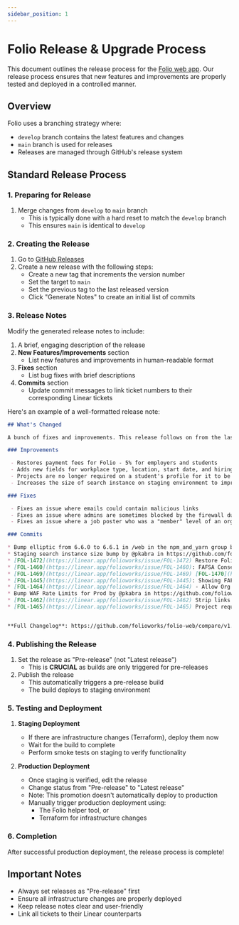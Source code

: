```yaml
---
sidebar_position: 1
---
```


# Folio Release & Upgrade Process

This document outlines the release process for the [Folio web app](https://github.com/folioworks/folio-web). Our release process ensures that new features and improvements are properly tested and deployed in a controlled manner.

## Overview

Folio uses a branching strategy where:
- `develop` branch contains the latest features and changes
- `main` branch is used for releases
- Releases are managed through GitHub's release system

## Standard Release Process

### 1. Preparing for Release

1. Merge changes from `develop` to `main` branch
   - This is typically done with a hard reset to match the `develop` branch
   - This ensures `main` is identical to `develop`

### 2. Creating the Release

1. Go to [GitHub Releases](https://github.com/folioworks/folio-web/releases)
2. Create a new release with the following steps:
   - Create a new tag that increments the version number
   - Set the target to `main`
   - Set the previous tag to the last released version
   - Click "Generate Notes" to create an initial list of commits

### 3. Release Notes

Modify the generated release notes to include:

1. A brief, engaging description of the release
2. **New Features/Improvements** section
   - List new features and improvements in human-readable format
3. **Fixes** section
   - List bug fixes with brief descriptions
4. **Commits** section
   - Update commit messages to link ticket numbers to their corresponding Linear tickets

Here's an example of a well-formatted release note:

```markdown
## What's Changed

A bunch of fixes and improvements. This release follows on from the last release that included the new "Assessments" tab on student profiles. This release doesn't include any major new features, but does include a number of smaller features and fixes.

### Improvements

 - Restores payment fees for Folio - 5% for employers and students
 - Adds new fields for workplace type, location, start date, and hiring date to job postings
 - Projects are no longer required on a student's profile for it to be considered "complete"
 - Increases the size of search instance on staging environment to improve performance

### Fixes

 - Fixes an issue where emails could contain malicious links
 - Fixes an issue where admins are sometimes blocked by the firewall due to rate limiting causing it to appear as if Folio stopped working, and causing the admin to be redirected to the home page, with no search results.
 - Fixes an issue where a job poster who was a "member" level of an organization couldn't edit their own job posting. All levels of organization member can now edit their own job postings, with admins and owners being able to edit all job postings.

### Commits

* Bump elliptic from 6.6.0 to 6.6.1 in /web in the npm_and_yarn group by @dependabot in https://github.com/folioworks/folio-web/pull/906
* Staging search instance size bump by @pkabra in https://github.com/folioworks/folio-web/pull/959
* [FOL-1472](https://linear.app/folioworks/issue/FOL-1472) Restore Folio payment fees by @pkabra in https://github.com/folioworks/folio-web/pull/958
* [FOL-1460](https://linear.app/folioworks/issue/FOL-1460): FAFSA Consent Flow by @salehkaddoura-folio in https://github.com/folioworks/folio-web/pull/954
* [FOL-1469](https://linear.app/folioworks/issue/FOL-1469) [FOL-1470](https://linear.app/folioworks/issue/FOL-1470) UI: Job Posting Workplace Type, Location, Start Date, Hiring Date by @pkabra in https://github.com/folioworks/folio-web/pull/961
* [FOL-1445](https://linear.app/folioworks/issue/FOL-1445): Showing FAFSA Modal for existing users by @salehkaddoura-folio in https://github.com/folioworks/folio-web/pull/955
* [FOL-1464](https://linear.app/folioworks/issue/FOL-1464) - Allow Org Members to Edit Their Own Job Posting by @mhotwagner in https://github.com/folioworks/folio-web/pull/971
* Bump WAF Rate Limits for Prod by @pkabra in https://github.com/folioworks/folio-web/pull/970
* [FOL-1462](https://linear.app/folioworks/issue/FOL-1462) Strip links from templated email fields by @jason-lee-folio in https://github.com/folioworks/folio-web/pull/972
* [FOL-1465](https://linear.app/folioworks/issue/FOL-1465) Project requirement not required for complete profile by @pkabra in https://github.com/folioworks/folio-web/pull/973


**Full Changelog**: https://github.com/folioworks/folio-web/compare/v1.5.4...v1.5.5
```

### 4. Publishing the Release

1. Set the release as "Pre-release" (not "Latest release")
   - This is **CRUCIAL** as builds are only triggered for pre-releases
2. Publish the release
   - This automatically triggers a pre-release build
   - The build deploys to staging environment

### 5. Testing and Deployment

1. **Staging Deployment**
   - If there are infrastructure changes (Terraform), deploy them now
   - Wait for the build to complete
   - Perform smoke tests on staging to verify functionality

2. **Production Deployment**
   - Once staging is verified, edit the release
   - Change status from "Pre-release" to "Latest release"
   - Note: This promotion doesn't automatically deploy to production
   - Manually trigger production deployment using:
     - The Folio helper tool, or
     - Terraform for infrastructure changes

### 6. Completion

After successful production deployment, the release process is complete!

## Important Notes

- Always set releases as "Pre-release" first
- Ensure all infrastructure changes are properly deployed
- Keep release notes clear and user-friendly
- Link all tickets to their Linear counterparts 
